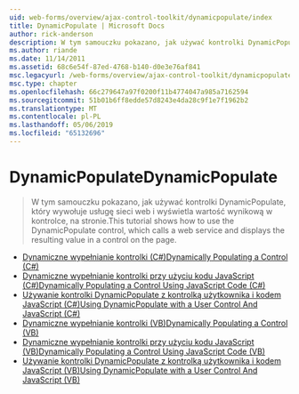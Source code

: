 ```yaml
---
uid: web-forms/overview/ajax-control-toolkit/dynamicpopulate/index
title: DynamicPopulate | Microsoft Docs
author: rick-anderson
description: W tym samouczku pokazano, jak używać kontrolki DynamicPopulate, który wywołuje usługę sieci web i wyświetla wartość wynikową w kontrolce, na stronie.
ms.author: riande
ms.date: 11/14/2011
ms.assetid: 68c6e54f-87ed-4768-b140-d0e3e76af841
msc.legacyurl: /web-forms/overview/ajax-control-toolkit/dynamicpopulate
msc.type: chapter
ms.openlocfilehash: 66c279647a97f0200f11b4774047a985a7162594
ms.sourcegitcommit: 51b01b6ff8edde57d8243e4da28c9f1e7f1962b2
ms.translationtype: MT
ms.contentlocale: pl-PL
ms.lasthandoff: 05/06/2019
ms.locfileid: "65132696"
---
```

# <a name="dynamicpopulate"></a><span data-ttu-id="07a51-103">DynamicPopulate</span><span class="sxs-lookup"><span data-stu-id="07a51-103">DynamicPopulate</span></span>

> <span data-ttu-id="07a51-104">W tym samouczku pokazano, jak używać kontrolki DynamicPopulate, który wywołuje usługę sieci web i wyświetla wartość wynikową w kontrolce, na stronie.</span><span class="sxs-lookup"><span data-stu-id="07a51-104">This tutorial shows how to use the DynamicPopulate control, which calls a web service and displays the resulting value in a control on the page.</span></span>

- [<span data-ttu-id="07a51-105">Dynamiczne wypełnianie kontrolki (C#)</span><span class="sxs-lookup"><span data-stu-id="07a51-105">Dynamically Populating a Control (C#)</span></span>](dynamically-populating-a-control-cs.md)
- [<span data-ttu-id="07a51-106">Dynamiczne wypełnianie kontrolki przy użyciu kodu JavaScript (C#)</span><span class="sxs-lookup"><span data-stu-id="07a51-106">Dynamically Populating a Control Using JavaScript Code (C#)</span></span>](dynamically-populating-a-control-using-javascript-code-cs.md)
- [<span data-ttu-id="07a51-107">Używanie kontrolki DynamicPopulate z kontrolką użytkownika i kodem JavaScript (C#)</span><span class="sxs-lookup"><span data-stu-id="07a51-107">Using DynamicPopulate with a User Control And JavaScript (C#)</span></span>](using-dynamicpopulate-with-a-user-control-and-javascript-cs.md)
- [<span data-ttu-id="07a51-108">Dynamiczne wypełnianie kontrolki (VB)</span><span class="sxs-lookup"><span data-stu-id="07a51-108">Dynamically Populating a Control (VB)</span></span>](dynamically-populating-a-control-vb.md)
- [<span data-ttu-id="07a51-109">Dynamiczne wypełnianie kontrolki przy użyciu kodu JavaScript (VB)</span><span class="sxs-lookup"><span data-stu-id="07a51-109">Dynamically Populating a Control Using JavaScript Code (VB)</span></span>](dynamically-populating-a-control-using-javascript-code-vb.md)
- [<span data-ttu-id="07a51-110">Używanie kontrolki DynamicPopulate z kontrolką użytkownika i kodem JavaScript (VB)</span><span class="sxs-lookup"><span data-stu-id="07a51-110">Using DynamicPopulate with a User Control And JavaScript (VB)</span></span>](using-dynamicpopulate-with-a-user-control-and-javascript-vb.md)
